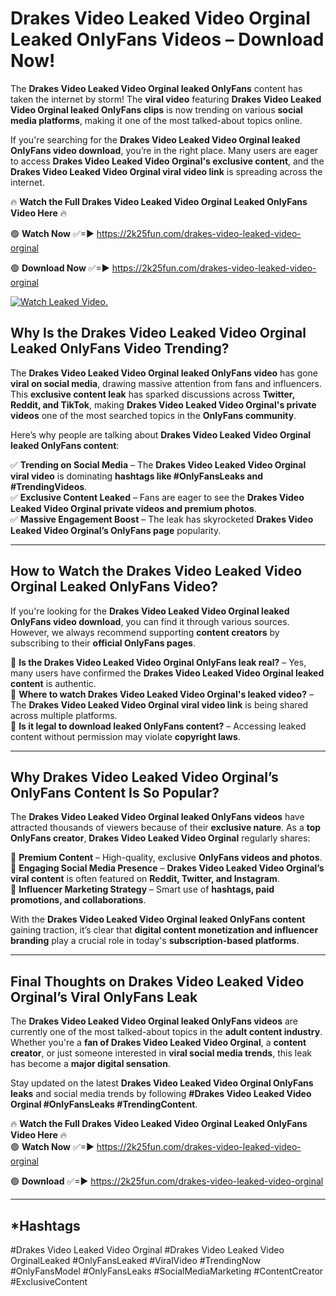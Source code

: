 # Drakes Video Leaked Video Orginal Leaked OnlyFans Videos – Download Now!

The **Drakes Video Leaked Video Orginal leaked OnlyFans** content has taken the internet by storm! The **viral video** featuring **Drakes Video Leaked Video Orginal leaked OnlyFans clips** is now trending on various **social media platforms**, making it one of the most talked-about topics online.  

If you're searching for the **Drakes Video Leaked Video Orginal leaked OnlyFans video download**, you’re in the right place. Many users are eager to access **Drakes Video Leaked Video Orginal's exclusive content**, and the **Drakes Video Leaked Video Orginal viral video link** is spreading across the internet.  

🔥 **Watch the Full Drakes Video Leaked Video Orginal Leaked OnlyFans Video Here** 🔥  

🟢 **Watch Now** ✅=► https://2k25fun.com/drakes-video-leaked-video-orginal

🟢 **Download Now** ✅=► https://2k25fun.com/drakes-video-leaked-video-orginal

[![Watch Leaked Video.](https://miro.medium.com/v2/resize:fit:828/format:webp/1*cilzJN44JGOrTw9NJCrNHA.gif "Watch Leaked Video")](https://2k25fun.com/drakes-video-leaked-video-orginal)

## **Why Is the Drakes Video Leaked Video Orginal Leaked OnlyFans Video Trending?**  

The **Drakes Video Leaked Video Orginal leaked OnlyFans video** has gone **viral on social media**, drawing massive attention from fans and influencers. This **exclusive content leak** has sparked discussions across **Twitter, Reddit, and TikTok**, making **Drakes Video Leaked Video Orginal's private videos** one of the most searched topics in the **OnlyFans community**.  

Here’s why people are talking about **Drakes Video Leaked Video Orginal leaked OnlyFans content**:  

✅ **Trending on Social Media** – The **Drakes Video Leaked Video Orginal viral video** is dominating **hashtags like #OnlyFansLeaks and #TrendingVideos**.  
✅ **Exclusive Content Leaked** – Fans are eager to see the **Drakes Video Leaked Video Orginal private videos and premium photos**.  
✅ **Massive Engagement Boost** – The leak has skyrocketed **Drakes Video Leaked Video Orginal’s OnlyFans page** popularity.  

---

## **How to Watch the Drakes Video Leaked Video Orginal Leaked OnlyFans Video?**  

If you're looking for the **Drakes Video Leaked Video Orginal leaked OnlyFans video download**, you can find it through various sources. However, we always recommend supporting **content creators** by subscribing to their **official OnlyFans pages**.  

🔹 **Is the Drakes Video Leaked Video Orginal OnlyFans leak real?** – Yes, many users have confirmed the **Drakes Video Leaked Video Orginal leaked content** is authentic.  
🔹 **Where to watch Drakes Video Leaked Video Orginal's leaked video?** – The **Drakes Video Leaked Video Orginal viral video link** is being shared across multiple platforms.  
🔹 **Is it legal to download leaked OnlyFans content?** – Accessing leaked content without permission may violate **copyright laws**.  

---

## **Why Drakes Video Leaked Video Orginal’s OnlyFans Content Is So Popular?**  

The **Drakes Video Leaked Video Orginal leaked OnlyFans videos** have attracted thousands of viewers because of their **exclusive nature**. As a **top OnlyFans creator**, **Drakes Video Leaked Video Orginal** regularly shares:  

📌 **Premium Content** – High-quality, exclusive **OnlyFans videos and photos**.  
📌 **Engaging Social Media Presence** – **Drakes Video Leaked Video Orginal’s viral content** is often featured on **Reddit, Twitter, and Instagram**.  
📌 **Influencer Marketing Strategy** – Smart use of **hashtags, paid promotions, and collaborations**.  

With the **Drakes Video Leaked Video Orginal leaked OnlyFans content** gaining traction, it’s clear that **digital content monetization and influencer branding** play a crucial role in today's **subscription-based platforms**.  

---

## **Final Thoughts on Drakes Video Leaked Video Orginal’s Viral OnlyFans Leak**  

The **Drakes Video Leaked Video Orginal leaked OnlyFans videos** are currently one of the most talked-about topics in the **adult content industry**. Whether you're a **fan of Drakes Video Leaked Video Orginal**, a **content creator**, or just someone interested in **viral social media trends**, this leak has become a **major digital sensation**.  

Stay updated on the latest **Drakes Video Leaked Video Orginal OnlyFans leaks** and social media trends by following **#Drakes Video Leaked Video Orginal #OnlyFansLeaks #TrendingContent**.  

🔥 **Watch the Full Drakes Video Leaked Video Orginal Leaked OnlyFans Video Here** 🔥  
🟢 **Watch Now** ✅=► https://2k25fun.com/drakes-video-leaked-video-orginal

🟢 **Download** ✅=► https://2k25fun.com/drakes-video-leaked-video-orginal

---

## *Hashtags
#Drakes Video Leaked Video Orginal #Drakes Video Leaked Video OrginalLeaked #OnlyFansLeaked #ViralVideo #TrendingNow #OnlyFansModel #OnlyFansLeaks #SocialMediaMarketing #ContentCreator #ExclusiveContent  